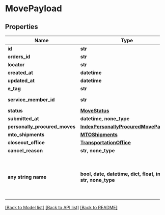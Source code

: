 # MovePayload


## Properties
Name | Type | Description | Notes
------------ | ------------- | ------------- | -------------
**id** | **str** |  | 
**orders_id** | **str** |  | 
**locator** | **str** |  | 
**created_at** | **datetime** |  | 
**updated_at** | **datetime** |  | 
**e_tag** | **str** |  | 
**service_member_id** | **str** |  | [optional] [readonly] 
**status** | [**MoveStatus**](MoveStatus.md) |  | [optional] 
**submitted_at** | **datetime, none_type** |  | [optional] 
**personally_procured_moves** | [**IndexPersonallyProcuredMovePayload**](IndexPersonallyProcuredMovePayload.md) |  | [optional] 
**mto_shipments** | [**MTOShipments**](MTOShipments.md) |  | [optional] 
**closeout_office** | [**TransportationOffice**](TransportationOffice.md) |  | [optional] 
**cancel_reason** | **str, none_type** |  | [optional] 
**any string name** | **bool, date, datetime, dict, float, int, list, str, none_type** | any string name can be used but the value must be the correct type | [optional]

[[Back to Model list]](../README.md#documentation-for-models) [[Back to API list]](../README.md#documentation-for-api-endpoints) [[Back to README]](../README.md)


